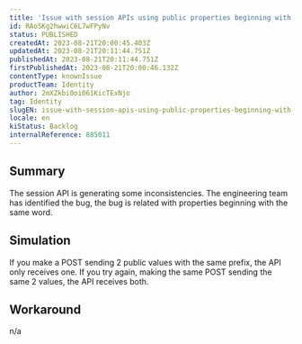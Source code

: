 ```yaml
---
title: 'Issue with session APIs using public properties beginning with the same prefix'
id: RAoSKg2hwwiC6L7wFPyNv
status: PUBLISHED
createdAt: 2023-08-21T20:00:45.403Z
updatedAt: 2023-08-21T20:11:44.751Z
publishedAt: 2023-08-21T20:11:44.751Z
firstPublishedAt: 2023-08-21T20:00:46.132Z
contentType: knownIssue
productTeam: Identity
author: 2mXZkbi0oi061KicTExNjo
tag: Identity
slugEN: issue-with-session-apis-using-public-properties-beginning-with-the-same-prefix
locale: en
kiStatus: Backlog
internalReference: 885011
---
```


## Summary


The session API is generating some inconsistencies. The engineering team has identified the bug, the bug is related with properties beginning with the same word.


##

## Simulation


If you make a POST sending 2 public values with the same prefix, the API only receives one. If you try again, making the same POST sending the same 2 values, the API receives both.


##

## Workaround


n/a






